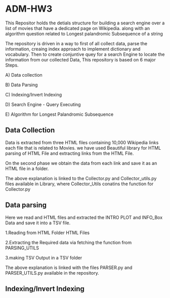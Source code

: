 # ADM-HW3
This Repositor holds the detials structure for building a search engine over a list of movies that have a dedicated page on Wikipedia.
along with an algorithm question related to Longest palandromic Subsequence of a string

The repository is driven in a way to first of all collect data, parse the information, creaing index approach to implement dictionary and vocabulary. Then to create conjuntive quey for a search Engine to locate the information from our collected Data, This repository is based on 6 major Steps.

A) Data collection

B) Data Parsing

C) Indexing/Invert Indexing

D) Search Engine - Query Executing

E) Algorithm for Longest Palandromic Subsequence


## Data Collection

Data is extracted from three HTML files containing 10,000 Wikipedia links each file that is related to Movies. we have used Beautiful library for HTML parsing of HTML File and extracting links from the HTML File.

On the second phase we obtain the data from each link and save it as an HTML file in a folder.

The above explanation is linked to the Collector.py and Collector_utils.py files available in Library, where Collector_Utils conatins the function for Collector.py

## Data parsing

Here we read and HTML files and extracted the INTRO PLOT and INFO_Box Data and save it into a TSV file.

1.Reading from HTML Folder HTML Files

2.Extracting the Required data via fetching the function from PARSING_UTILS

3.making TSV Output in a TSV folder

The above explanation is linked with the files PARSER.py and PARSER_UTILS.py available in the repository.

## Indexing/Invert Indexing




